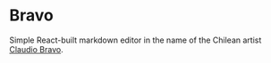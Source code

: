 # Bravo

Simple React-built markdown editor in the name of the Chilean artist [Claudio Bravo](<https://en.wikipedia.org/wiki/Claudio_Bravo_(painter)>).
